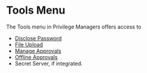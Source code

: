 [title]: # (Tools Menu)
[tags]: # (details)
[priority]: # (1)
# Tools Menu

The Tools menu in Privilege Managers offers access to

* [Disclose Password](pw-disclosure.md)
* [File Upload](file-upload.md)
* [Manage Approvals](../../app-control/policies/examples/approval/helpdesk.md)
* [Offline Approvals](../../app-control/policies/examples/approval/offline_approval.md)
* Secret Server, if integrated.